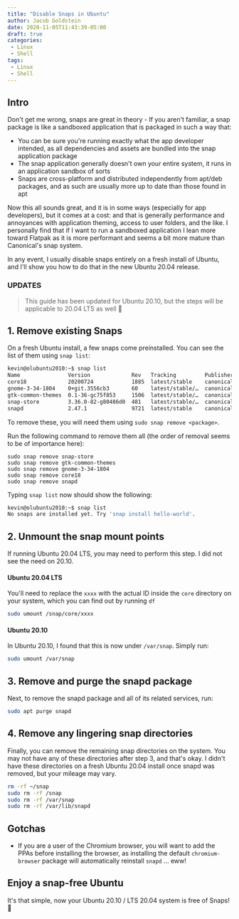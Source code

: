 ```yaml
---
title: "Disable Snaps in Ubuntu"
author: Jacob Goldstein
date: 2020-11-05T11:43:39-05:00
draft: true
categories:
 - Linux
 - Shell
tags:
 - Linux
 - Shell
---
```


## Intro

Don't get me wrong, snaps are great in theory - If you aren't familiar, a snap package is like a sandboxed application that is packaged in such a way that:

* You can be sure you're running exactly what the app developer intended, as all dependencies and assets are bundled into the snap application package
* The snap application generally doesn't own your entire system, it runs in an application sandbox of sorts
* Snaps are cross-platform and distributed independently from apt/deb packages, and as such are usually more up to date than those found in apt

Now this all sounds great, and it is in some ways (especially for app developers), but it comes at a cost: and that is generally performance and annoyances with application theming, access to user folders, and the like.  I personally find that if I want to run a sandboxed application I lean more toward Flatpak as it is more performant and seems a bit more mature than Canonical's snap system.

In any event, I usually disable snaps entirely on a fresh install of Ubuntu, and I'll show you how to do that in the new Ubuntu 20.04 release.

### UPDATES

> This guide has been updated for Ubuntu 20.10, but the steps will be applicable to 20.04 LTS as well 🙂

## 1. Remove existing Snaps

On a fresh Ubuntu install, a few snaps come preinstalled. You can see the list of them using `snap list`:

```bash
kevin@olubuntu2010:~$ snap list
Name               Version             Rev   Tracking         Publisher   Notes
core18             20200724            1885  latest/stable    canonical✓  base
gnome-3-34-1804    0+git.3556cb3       60    latest/stable/…  canonical✓  -
gtk-common-themes  0.1-36-gc75f853     1506  latest/stable/…  canonical✓  -
snap-store         3.36.0-82-g80486d0  481   latest/stable/…  canonical✓  -
snapd              2.47.1              9721  latest/stable    canonical✓  snapd
```

To remove these, you will need them using `sudo snap remove <package>`.

Run the following command to remove them all (the order of removal seems to be of importance here):

```
sudo snap remove snap-store
sudo snap remove gtk-common-themes
sudo snap remove gnome-3-34-1804
sudo snap remove core18
sudo snap remove snapd
```

Typing `snap list` now should show the following:

```bash
kevin@olubuntu2010:~$ snap list
No snaps are installed yet. Try 'snap install hello-world'.
```

## 2. Unmount the snap mount points

If running Ubuntu 20.04 LTS, you may need to perform this step.  I did not see the need on 20.10. 

#### Ubuntu 20.04 LTS

You'll need to replace the `xxxx` with the actual ID inside the `core` directory on your system, which you can find out by running `df`

```bash
sudo umount /snap/core/xxxx
```

#### Ubuntu 20.10

In Ubuntu 20.10, I found that this is now under `/var/snap`.  Simply run:

```bash
sudo umount /var/snap
```

## 3. Remove and purge the snapd package

Next, to remove the snapd package and all of its related services, run:

```bash
sudo apt purge snapd
```

## 4. Remove any lingering snap directories

Finally, you can remove the remaining snap directories on the system.  You may not have any of these directories after step 3, and that's okay.  I didn't have these directories on a fresh Ubuntu 20.04 install once snapd was removed, but your mileage may vary.

```bash
rm -rf ~/snap
sudo rm -rf /snap
sudo rm -rf /var/snap
sudo rm -rf /var/lib/snapd
```

## Gotchas

* If you are a user of the Chromium browser, you will want to add the PPAs before installing the browser, as installing the default `chromium-browser` package will automatically reinstall `snapd` ... eww! 

## Enjoy a snap-free Ubuntu

It's that simple, now your Ubuntu 20.10 / LTS 20.04 system is free of Snaps! 🙂

